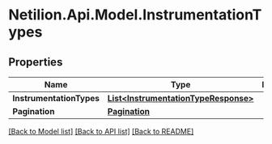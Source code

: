 # Netilion.Api.Model.InstrumentationTypes
## Properties

Name | Type | Description | Notes
------------ | ------------- | ------------- | -------------
**InstrumentationTypes** | [**List&lt;InstrumentationTypeResponse&gt;**](InstrumentationTypeResponse.md) |  | [optional] 
**Pagination** | [**Pagination**](Pagination.md) |  | [optional] 

[[Back to Model list]](../README.md#documentation-for-models) [[Back to API list]](../README.md#documentation-for-api-endpoints) [[Back to README]](../README.md)

